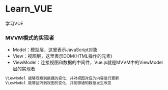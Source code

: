 # Learn_VUE
学习VUE

### MVVM模式的实现者
- Model：模型层，这里表示JavaScript对象
- View：视图层，这里表示DOM(HTML操作的元素)
- ViewModel：连接视图和数据的中间件，Vue.js就是MVVM中的ViewModel层的实现者
```bash
ViewModel 能够观察到数据的变化，并对视图对应的内容进行更新
ViewModel 能够监听到视图的变化，并能够通知数据发生改变
```

